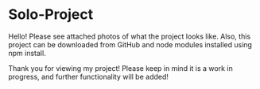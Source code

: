 # Solo-Project
Hello! Please see attached photos of what the project looks like. Also, this project can be downloaded from GitHub and node modules installed using npm install.

Thank you for viewing my project! Please keep in mind it is a work in progress, and further functionality will be added!
